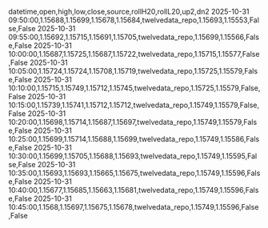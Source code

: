 datetime,open,high,low,close,source,rollH20,rollL20,up2,dn2
2025-10-31 09:50:00,1.15688,1.15699,1.15678,1.15684,twelvedata_repo,1.15693,1.15553,False,False
2025-10-31 09:55:00,1.15692,1.15715,1.15691,1.15705,twelvedata_repo,1.15699,1.15566,False,False
2025-10-31 10:00:00,1.15687,1.15725,1.15687,1.15722,twelvedata_repo,1.15715,1.15577,False,False
2025-10-31 10:05:00,1.15724,1.15724,1.15708,1.15719,twelvedata_repo,1.15725,1.15579,False,False
2025-10-31 10:10:00,1.15715,1.15749,1.15712,1.15745,twelvedata_repo,1.15725,1.15579,False,False
2025-10-31 10:15:00,1.15739,1.15741,1.15712,1.15712,twelvedata_repo,1.15749,1.15579,False,False
2025-10-31 10:20:00,1.15698,1.15714,1.15687,1.15697,twelvedata_repo,1.15749,1.15579,False,False
2025-10-31 10:25:00,1.15699,1.15714,1.15688,1.15699,twelvedata_repo,1.15749,1.15586,False,False
2025-10-31 10:30:00,1.15699,1.15705,1.15688,1.15693,twelvedata_repo,1.15749,1.15595,False,False
2025-10-31 10:35:00,1.15693,1.15693,1.15665,1.15675,twelvedata_repo,1.15749,1.15596,False,False
2025-10-31 10:40:00,1.15677,1.15685,1.15663,1.15681,twelvedata_repo,1.15749,1.15596,False,False
2025-10-31 10:45:00,1.1568,1.15697,1.15675,1.15678,twelvedata_repo,1.15749,1.15596,False,False

